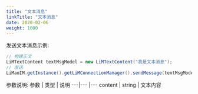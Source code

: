 ```yaml
---
title: "文本消息"
linkTitle: "文本消息"
date: 2020-02-06
weight: 1000
---
```


发送文本消息示例:
```java
// 构建正文
LiMTextContent textMsgModel = new LiMTextContent("我是文本消息");
// 发送
LiMaoIM.getInstance().getLiMConnectionManager().sendMessage(textMsgModel, channelID, LiMChannelType.PERSONAL);
```

参数说明:
参数 | 类型 | 说明
---|--- |---
content | string | 文本内容